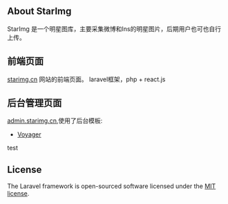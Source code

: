 ## About StarImg

StarImg 是一个明星图库，主要采集微博和Ins的明星图片，后期用户也可也自行上传。

## 前端页面

 [starimg.cn](https://starimg.cn) 网站的前端页面。
 laravel框架，php + react.js


## 后台管理页面

 [admin.starimg.cn](https://admin.starimg.cn),使用了后台模板:

- [Voyager](https://github.com/the-control-group/voyager)

test
## License

The Laravel framework is open-sourced software licensed under the [MIT license](https://opensource.org/licenses/MIT).

